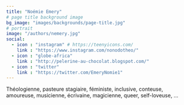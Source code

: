 ```yaml
---
title: "Noémie Emery"
# page title background image
bg_image: "images/backgrounds/page-title.jpg"
# portrait
image: "/authors/nemery.jpg"
social:
  - icon : "instagram" # https://teenyicons.com/
    link : "https://www.instagram.com/nonodotheo/"
  - icon : "globe-africa"
    link : "http://pelerine-au-chocolat.blogspot.com/"
  - icon : "twitter"
    link : "https://twitter.com/EmeryNomie1"
---
```


Théologienne, pasteure stagiaire, féministe, inclusive, conteuse, amoureuse, musicienne, écrivaine, magicienne, queer, self-loveuse, ...